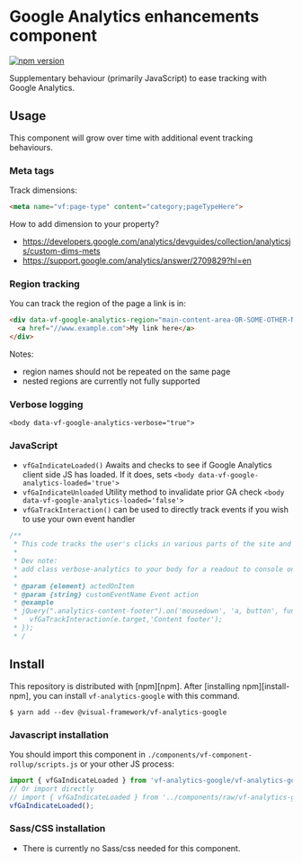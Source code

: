 # Google Analytics enhancements component

[![npm version](https://badge.fury.io/js/%40visual-framework%2Fvf-analytics-google.svg)](https://badge.fury.io/js/%40visual-framework%2Fvf-analytics-google)

Supplementary behaviour (primarily JavaScript) to ease tracking with Google Analytics.

## Usage

This component will grow over time with additional event tracking behaviours.

### Meta tags

Track dimensions:

```html
<meta name="vf:page-type" content="category;pageTypeHere">
```

How to add dimension to your property?

- https://developers.google.com/analytics/devguides/collection/analyticsjs/custom-dims-mets
- https://support.google.com/analytics/answer/2709829?hl=en

### Region tracking

You can track the region of the page a link is in:

```html
<div data-vf-google-analytics-region="main-content-area-OR-SOME-OTHER-NAME">
  <a href="//www.example.com">My link here</a>
</div>
```

Notes:
- region names should not be repeated on the same page
- nested regions are currently not fully supported

### Verbose logging

`<body data-vf-google-analytics-verbose="true">`

### JavaScript

- `vfGaIndicateLoaded()` Awaits and checks to see if Google Analytics client side JS has loaded. If it does, sets `<body data-vf-google-analytics-loaded='true'>`
- `vfGaIndicateUnloaded` Utility method to invalidate prior GA check `<body data-vf-google-analytics-loaded='false'>`
- `vfGaTrackInteraction()` can be used to directly track events if you wish to use your own event handler
```js
/**
 * This code tracks the user's clicks in various parts of the site and logs them as GA events.
 *
 * Dev note:
 * add class verbose-analytics to your body for a readout to console on clicks.
 *
 * @param {element} actedOnItem
 * @param {string} customEventName Event action
 * @example
 * jQuery(".analytics-content-footer").on('mousedown', 'a, button', function(e) {
 *   vfGaTrackInteraction(e.target,'Content footer');
 * });
 * /
```

## Install

This repository is distributed with [npm][npm]. After [installing npm][install-npm], you can install `vf-analytics-google` with this command.

```
$ yarn add --dev @visual-framework/vf-analytics-google
```

### Javascript installation

You should import this component in `./components/vf-component-rollup/scripts.js` or your other JS process:

```js
import { vfGaIndicateLoaded } from 'vf-analytics-google/vf-analytics-google';
// Or import directly
// import { vfGaIndicateLoaded } from '../components/raw/vf-analytics-google/vf-analytics-google.js';
vfGaIndicateLoaded();
```

### Sass/CSS installation

- There is currently no Sass/css needed for this component.
